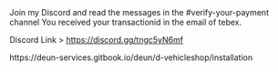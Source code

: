 <IMPORTANT>
Join my Discord and read the messages in the #verify-your-payment channel
You received your transactionid in the email of tebex.

Discord Link > https://discord.gg/tngc5yN6mf

<INSTALLATION>
https://deun-services.gitbook.io/deun/d-vehicleshop/installation
